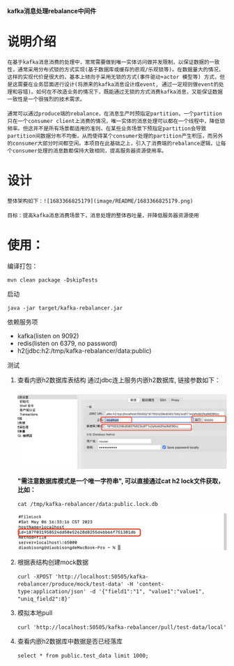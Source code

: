 **kafka消息处理rebalance中间件**

# 说明介绍

    在基于kafka消息消费的处理中，常常需要做到唯一实体访问做并发限制，以保证数据的一致性，通常采用分布式锁的方式实现(基于数据库或缓存的悲观/乐观锁等)。在数据量大的情况，这样的实现代价是很大的，基本上倾向于采用无锁的方式(事件驱动+actor 模型等) 方式，但是这需要在业务层面进行设计(将原来的kafka消息设计成event, 通过一定规则做event的处理和容错)。如何在不改造业务的情况下，既能通过无锁的方式消费kafka消息，又能保证数据一致性是一个很强烈的技术需求。

    通常可以通过produce端的rebalance，在消息生产时预指定partition，一个partition只在一个consumer client上消费的情况，唯一实体的消息处理可以都在一个线程中，降低锁频率。但这并不是所有场景都适用的准则，在某些业务场景下预指定partition会导致partition间数据分布不均衡，从而使得某个consumer处理的partition产生积压，而另外的consumer大部分时间都空闲。本项目在此基础之上，引入了消费端的rebalance逻辑，让每个consumer处理的消息数都保持大致相同，提高服务器资源使用率。

# 设计

    整体架构如下：![1683366825179](image/README/1683366825179.png)

    目标：提高kafka消息消费场景下，消息处理的整体吞吐量，并降低服务器资源使用

# 使用：

编译打包：

```
mvn clean package -DskipTests
```

启动

```
java -jar target/kafka-rebalancer.jar
```

依赖服务项

* kafka(listen on 9092)
* redis(listen on 6379, no password)
* h2(jdbc:h2:/tmp/kafka-rebalancer/data:public)

测试

1. 查看内嵌h2数据库表结构
   通过jdbc连上服务内嵌h2数据库, 链接参数如下：

   ![1683361932573](image/README/1683361932573.png)

   **"需注意数据库模式是一个唯一字符串", 可以直接通过cat h2 lock文件获取，比如：**

   `cat /tmp/kafka-rebalancer/data:public.lock.db `

   ![1683362229012](image/README/1683362229012.png)
2. 根据表结构创建mock数据

   `curl -XPOST 'http://localhost:50505/kafka-rebalancer/produce/mock/test-data' -H 'content-type:application/json' -d '{"field1":"1", "value1":"value1", "uniq_field2":8}'`
3. 模拟本地pull

   `curl 'http://localhost:50505/kafka-rebalancer/pull/test-data/local'`
4. 查看内嵌h2数据库中数据是否已经落库

   `select * from public.test_data limit 1000;`
